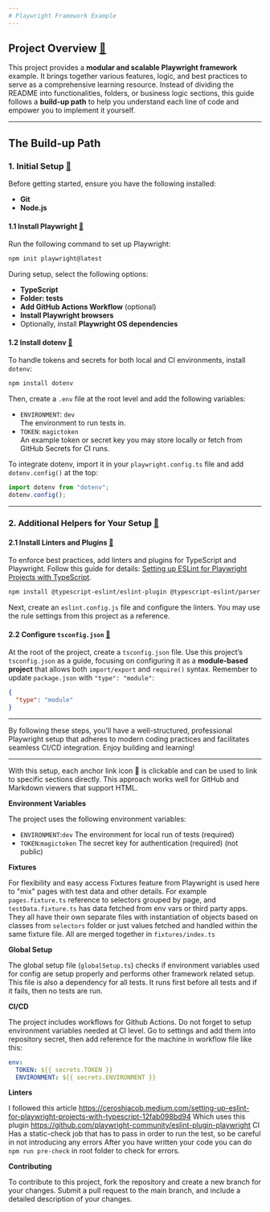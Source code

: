 ```yaml
---
# Playwright Framework Example
---
```


## Project Overview <a href="#project-overview" id="project-overview">🔗</a>

This project provides a **modular and scalable Playwright framework** example. It brings together various features, logic, and best practices to serve as a comprehensive learning resource. Instead of dividing the README into functionalities, folders, or business logic sections, this guide follows a **build-up path** to help you understand each line of code and empower you to implement it yourself.

---

## The Build-up Path

### 1. Initial Setup <a href="#1-initial-setup" id="1-initial-setup">🔗</a>

Before getting started, ensure you have the following installed:

- **Git**
- **Node.js**

#### 1.1 Install Playwright <a href="#11-install-playwright" id="11-install-playwright">🔗</a>

Run the following command to set up Playwright:

```bash
npm init playwright@latest
```

During setup, select the following options:

- **TypeScript**
- **Folder: tests**
- **Add GitHub Actions Workflow** (optional)
- **Install Playwright browsers**
- Optionally, install **Playwright OS dependencies**

#### 1.2 Install dotenv <a href="#12-install-dotenv" id="12-install-dotenv">🔗</a>

To handle tokens and secrets for both local and CI environments, install `dotenv`:

```bash
npm install dotenv
```

Then, create a `.env` file at the root level and add the following variables:

- `ENVIRONMENT`: `dev`  
  The environment to run tests in.
- `TOKEN`: `magictoken`  
  An example token or secret key you may store locally or fetch from GitHub Secrets for CI runs.

To integrate dotenv, import it in your `playwright.config.ts` file and add `dotenv.config()` at the top:

```typescript
import dotenv from "dotenv";
dotenv.config();
```

---

### 2. Additional Helpers for Your Setup <a href="#2-additional-helpers-for-your-setup" id="2-additional-helpers-for-your-setup">🔗</a>

#### 2.1 Install Linters and Plugins <a href="#21-install-linters-and-plugins" id="21-install-linters-and-plugins">🔗</a>

To enforce best practices, add linters and plugins for TypeScript and Playwright. Follow this guide for details: [Setting up ESLint for Playwright Projects with TypeScript](https://ceroshjacob.medium.com/setting-up-eslint-for-playwright-projects-with-typescript-12fab098bd94).

```bash
npm install @typescript-eslint/eslint-plugin @typescript-eslint/parser eslint-plugin-playwright
```

Next, create an `eslint.config.js` file and configure the linters. You may use the rule settings from this project as a reference.

#### 2.2 Configure `tsconfig.json` <a href="#22-configure-tsconfigjson" id="22-configure-tsconfigjson">🔗</a>

At the root of the project, create a `tsconfig.json` file. Use this project’s `tsconfig.json` as a guide, focusing on configuring it as a **module-based project** that allows both `import/export` and `require()` syntax. Remember to update `package.json` with `"type": "module"`:

```json
{
  "type": "module"
}
```

---

By following these steps, you'll have a well-structured, professional Playwright setup that adheres to modern coding practices and facilitates seamless CI/CD integration. Enjoy building and learning!

---

With this setup, each anchor link icon 🔗 is clickable and can be used to link to specific sections directly. This approach works well for GitHub and Markdown viewers that support HTML.

**Environment Variables**

The project uses the following environment variables:

- `ENVIRONMENT`:`dev` The environment for local run of tests (required)
- `TOKEN`:`magictoken` The secret key for authentication (required) (not public)

**Fixtures**

For flexibility and easy access Fixtures feature from Playwright is used here to "mix" pages with test data and other details. For example `pages.fixture.ts` reference to selectors grouped by page, and `testData.fixture.ts` has data fetched from env vars or third party apps. They all have their own separate files with instantiation of objects based on classes from `selectors` folder or just values fetched and handled within the same fixture file. All are merged together in `fixtures/index.ts`

**Global Setup**

The global setup file (`globalSetup.ts`) checks if environment variables used for config are setup properly and performs other framework related setup. This file is also a dependency for all tests. It runs first before all tests and if it fails, then no tests are run.

**CI/CD**

The project includes workflows for Github Actions. Do not forget to setup environment variables needed at CI level.
Go to settings and add them into repository secret, then add reference for the machine in workflow file like this:

```yaml
env:
  TOKEN: ${{ secrets.TOKEN }}
  ENVIRONMENT: ${{ secrets.ENVIRONMENT }}
```

**Linters**

I followed this article https://ceroshjacob.medium.com/setting-up-eslint-for-playwright-projects-with-typescript-12fab098bd94
Which uses this plugin https://github.com/playwright-community/eslint-plugin-playwright
CI Has a static-check job that has to pass in order to run the test, so be careful in not introducing any errors
After you have written your code you can do `npm run pre-check` in root folder to check for errors.

**Contributing**

To contribute to this project, fork the repository and create a new branch for your changes. Submit a pull request to the main branch, and include a detailed description of your changes.

